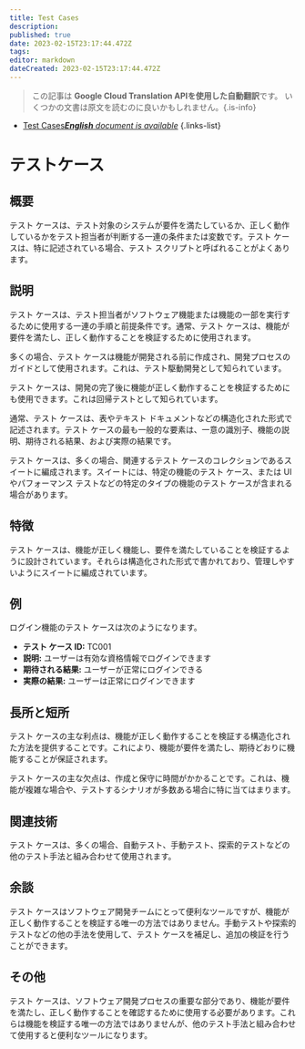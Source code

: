 ```yaml
---
title: Test Cases
description: 
published: true
date: 2023-02-15T23:17:44.472Z
tags: 
editor: markdown
dateCreated: 2023-02-15T23:17:44.472Z
---
```


> この記事は **Google Cloud Translation APIを使用した自動翻訳**です。
いくつかの文書は原文を読むのに良いかもしれません。{.is-info}



- [Test Cases***English** document is available*](/en/Knowledge-base/Dictionary/test-cases)
{.links-list}


# テストケース

## 概要
テスト ケースは、テスト対象のシステムが要件を満たしているか、正しく動作しているかをテスト担当者が判断する一連の条件または変数です。テスト ケースは、特に記述されている場合、テスト スクリプトと呼ばれることがよくあります。

## 説明
テスト ケースは、テスト担当者がソフトウェア機能または機能の一部を実行するために使用する一連の手順と前提条件です。通常、テスト ケースは、機能が要件を満たし、正しく動作することを検証するために使用されます。

多くの場合、テスト ケースは機能が開発される前に作成され、開発プロセスのガイドとして使用されます。これは、テスト駆動開発として知られています。

テスト ケースは、開発の完了後に機能が正しく動作することを検証するためにも使用できます。これは回帰テストとして知られています。

通常、テスト ケースは、表やテキスト ドキュメントなどの構造化された形式で記述されます。テスト ケースの最も一般的な要素は、一意の識別子、機能の説明、期待される結果、および実際の結果です。

テスト ケースは、多くの場合、関連するテスト ケースのコレクションであるスイートに編成されます。スイートには、特定の機能のテスト ケース、または UI やパフォーマンス テストなどの特定のタイプの機能のテスト ケースが含まれる場合があります。

## 特徴
テスト ケースは、機能が正しく機能し、要件を満たしていることを検証するように設計されています。それらは構造化された形式で書かれており、管理しやすいようにスイートに編成されています。

## 例
ログイン機能のテスト ケースは次のようになります。

* **テスト ケース ID:** TC001
* **説明:** ユーザーは有効な資格情報でログインできます
* **期待される結果:** ユーザーが正常にログインできる
* **実際の結果:** ユーザーは正常にログインできます

## 長所と短所
テスト ケースの主な利点は、機能が正しく動作することを検証する構造化された方法を提供することです。これにより、機能が要件を満たし、期待どおりに機能することが保証されます。

テスト ケースの主な欠点は、作成と保守に時間がかかることです。これは、機能が複雑な場合や、テストするシナリオが多数ある場合に特に当てはまります。

## 関連技術
テスト ケースは、多くの場合、自動テスト、手動テスト、探索的テストなどの他のテスト手法と組み合わせて使用されます。

## 余談
テスト ケースはソフトウェア開発チームにとって便利なツールですが、機能が正しく動作することを検証する唯一の方法ではありません。手動テストや探索的テストなどの他の手法を使用して、テスト ケースを補足し、追加の検証を行うことができます。

## その他
テスト ケースは、ソフトウェア開発プロセスの重要な部分であり、機能が要件を満たし、正しく動作することを確認するために使用する必要があります。これらは機能を検証する唯一の方法ではありませんが、他のテスト手法と組み合わせて使用すると便利なツールになります。